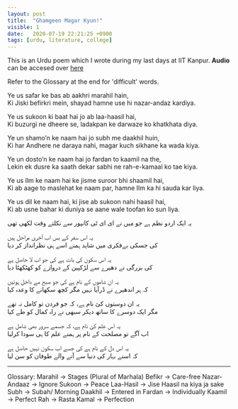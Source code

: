 ```yaml
---
layout: post
title:  "Ghamgeen Magar Kyun!"
visible: 1
date:   2020-07-19 22:21:25 +0900
tags: [urdu, literature, college]
---
```


This is an Urdu poem which I wrote during my last days at IIT Kanpur. **Audio** can be accesed over [here](https://drive.google.com/file/d/1-20N4A9RSozP4QYNRAgc1VwM6OnWFKE4/view)

Refer to the Glossary at the end for 'difficult' words. 

Ye us safar ke bas ab aakhri marahil hain,  
Ki Jiski befirkri mein, shayad hamne use hi nazar-andaz kardiya.  

Ye us sukoon ki baat hai jo ab laa-haasil hai,  
Ki buzurgi ne dheere se, ladakpan ke darwaze ko khatkhata diya.  

Ye un shamo’n ke naam hai jo subh me daakhil huin,  
Ki har Andhere ne daraya nahi, magar kuch sikhane ka wada kiya.  

Ye un dosto’n ke naam hai jo fardan to kaamil na the,  
Lekin ek dusre ka saath dekar sabhi ne rah-e-kamaal ko tae kiya.  

Ye us Ilm ke naam hai ke jisme suroor bhi shaamil hai,  
Ki ab aage to maslehat ke naam par, hamne Ilm ka hi sauda kar liya.  

Ye us dil ke naam hai, ki jise ab sukoon nahi haasil hai,  
Ki ab usne bahar ki duniya se aane wale toofan ko sun liya.  

یہ ایک اردو نظم ہے جو میں نے ای ای ٹی کانپور سے نکلتے وقت لکھی تھی  

یہ اس سفر کے بس اب آخری مراحل ہیں    
کی جسکی بےفکری میں شاید ہمنے اسے ہی نظرانداز کر دیا  
  
یہ اس سکون کی بات ہے کی جو اب لا حاصل ہے     
کی بزرگی نے دھیرے سے لڑکپین کے دروازے کو کھٹکھٹا دیا  
  
یہ ان شاموں کے نام ہے کی جو صبح مے داخل ہوئیں   
کہ ہر اندھیرے نے ڈرآیا نہیں مگر کچھ سکھانے کا وعدہ کیا   

یہ ان دوستوں کئ نام ہے، کہ جو فردن تو کامل نہ تھے   
مگر ایک دوسرے کا ساتھ دیکر سبھی نے راہ کمال کو طے کیا  
  
یہ اس علم کئ نام ہے، کہ جسمے سرور بھی شامل ہے  
اب آگے تو مصلحت کے نام پر ہمنے علم کا ہی سودا کرلیا    

یہ اس دل کے نام ہے کی جسے اب سکون نہیں حاصل ہے   
کہ اسنے بہار کی دنیا سے آنے والے طوفان کو سن لیا  



<hr />
Glossary:  
Marahil → Stages (Plural of Marhala)  
Befikr → Care-free  
Nazar-Andaaz → Ignore  
Sukoon → Peace  
Laa-Hasil → Jise Haasil na kiya ja sake  
Subh → Subah/ Morning  
Daakhil → Entered in  
Fardan → Individually  
Kaamil → Perfect  
Rah → Rasta  
Kamal → Perfection  
